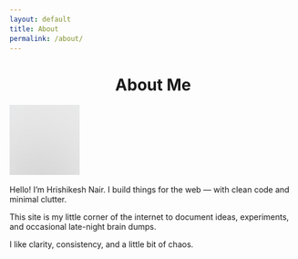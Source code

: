 ```yaml
---
layout: default
title: About
permalink: /about/
---
```


<h1 style="text-align: center;">About Me</h1>

<div class="about-wrapper">
  <div class="about-image">
    <img src="/images/avatar.jpg" alt="Profile picture of Hrishikesh" />
  </div>
  <div class="about-text">
    <p>Hello! I’m Hrishikesh Nair. I build things for the web — with clean code and minimal clutter.</p>
    <p>This site is my little corner of the internet to document ideas, experiments, and occasional late-night brain dumps.</p>
    <p>I like clarity, consistency, and a little bit of chaos.</p>
  </div>
</div>
